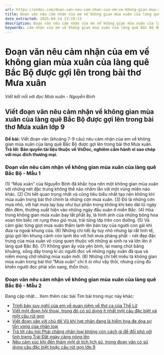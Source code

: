 ```yaml
---
url: https://vndoc.com/doan-van-neu-cam-nhan-cua-em-ve-khong-gian-mua-xuan-cua-lang-que-bac-bo-duoc-goi-len-trong-bai-tho-mua-xuan-326413
title: Đoạn văn nêu cảm nhận của em về không gian mùa xuân của làng quê Bắc Bộ được gợi lên trong bài thơ Mưa xuân - Viết kết nối với đọc Mưa xuân - Nguyễn Bính - VnDoc.com
date_extracted: 2025-04-14 13:19:13
description: Đoạn văn nêu cảm nhận của em về không gian mùa xuân của làng quê Bắc Bộ được gợi lên trong bài thơ Mưa xuân do VnDoc biện soạn, nhằm giúp các em HS có thêm tài liệu tham khảo và có những ý tưởng đa dạng khi thực hành kĩ năng Viết ở lớp 9.
keywords: cảm nhận của em về không gian mùa xuân của làng quê Bắc Bộ được gợi lên trong bài thơ Mưa xuân,Đoạn văn nêu cảm nhận của em về không gian mùa xuân của làng quê Bắc Bộ được gợi lên trong bài thơ Mưa xuân,Viết kết nối với đọc Mưa xuân Nguyễn Bính,Đoạn văn nêu cảm nhận về không gian mùa xuân của làng quê Bắc Bộ
---
```


# Đoạn văn nêu cảm nhận của em về không gian mùa xuân của làng quê Bắc Bộ được gợi lên trong bài thơ Mưa xuân
 _Viết kết nối với đọc Mưa xuân - Nguyễn Bính_
## **Viết đoạn văn nêu cảm nhận về không gian mùa xuân của làng quê Bắc Bộ được gợi lên trong bài thơ Mưa xuân lớp 9**
**Đề bài:** Viết đoạn văn \(khoảng 7-9 câu\) nêu cảm nhận của em về không gian mùa xuân của làng quê Bắc Bộ được gợi lên trong bài thơ Mưa xuân.
**Trả lời:**
**Bản quyền tài liệu thuộc về VnDoc, nghiêm cấm hành vi sao chép với mục đích thương mại.**
### Đoạn văn nêu cảm nhận về không gian mùa xuân của làng quê Bắc Bộ - Mẫu 1
\(1\) “Mưa xuân” của Nguyễn Bính đã khắc họa nên một không gian mùa xuân với những nét đặc trưng không thể nào nhầm lẫn với một vùng miền nào khác. \(2\) Chi tiết quan trọng nhất và cũng tiêu biểu nhất tạo nên không khí mùa xuân trong bài thơ chính là những cơn mưa xuân. \(3\) Đó là những cơn mưa nhỏ, với hạt mưa lay bay như bụi phấn trong không khí kéo dài từ ngày đến đêm, thường xuất hiện vào những ngày đầu xuân ở miền Bắc. \(4\) Hòa trong không gian mưa xuân bay lất phất ấy, là hình ảnh của những bông hoa xoan tím biếc rơi rụng theo gió mưa, trải từng lớp trên con đường. \(5\) Và cảm giác từng giọt mưa xuân thấm lạnh lên bàn tay của người con gái khi đưa ra ngoài khung cửa. \(6\) Những chi tiết ấy tuy nhỏ nhưng lại rất tinh tế, giúp gợi lên khung cảnh còn lạnh lẽo với hơi mưa phảng phất - nét đẹp đặc trưng của mùa xuân vô cùng quen thuộc với những ai sinh ra và lớn lên ở làng quê Bắc Bộ. \(7\) Không gian ấy vừa yên bình, lại mang chút bâng khuâng, sống dậy trong kí ức người đọc về những ngày xuân đã qua và niềm mong chờ những mùa xuân mới. \(8\) Những chi tiết miêu tả không gian mùa xuân trong bài thơ “Mưa xuân” chỉ ít ỏi như vậy thôi, nhưng cũng đủ khiến người đọc phải xốn xang, thổn thức.
### Đoạn văn nêu cảm nhận về không gian mùa xuân của làng quê Bắc Bộ - Mẫu 2
Đang cập nhật…
Xem thêm các bài Tìm bài trong mục này khác:
  * [Trình bày suy nghĩ của em về quan niệm về thơ ca của Thế Lữ](</doan-van-trinh-bay-suy-nghi-cua-em-ve-quan-niem-ve-tho-ca-cua-the-lu-lop-9-326414>)
  * [Viết một đoạn hội thoại, trong đó có sử dụng ít nhất một câu đặc biệt và một câu rút gọn](</doan-hoi-thoai-co-su-dung-it-nhat-mot-cau-dac-biet-va-mot-cau-rut-gon-lop-9-326476>)
  * [Viết đoạn văn với chủ đề Vũ khí hạt nhân đang là hiểm họa đe dọa sự tồn vong của nhân loại](</viet-doan-van-voi-chu-de-vu-khi-hat-nhan-dang-la-hiem-hoa-de-doa-su-ton-vong-cua-nhan-loai-lop-9-326415>)
  * [Trả lời câu hỏi Phải chăng nhân loại không còn cách gì để đối phó với tình trạng Trái Đất ngày càng nóng lên](</doan-van-phai-chang-nhan-loai-khong-con-cach-gi-de-doi-pho-voi-tinh-trang-trai-dat-ngay-cang-nong-len-lop-9-326468>)
  * [Nêu cảm xúc khi đến thăm một di tích lịch sử, trong đoạn văn có sử dụng câu đặc biệt hoặc câu rút gọn lớp 9](</doan-van-neu-cam-xuc-khi-den-tham-mot-di-tich-lich-su-trong-doan-van-co-su-dung-cau-dac-biet-hoac-cau-rut-gon-326486>)

